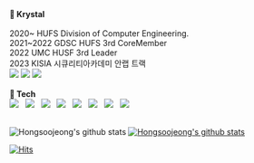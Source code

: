 
<div align="left">
<strong> 🐹 Krystal</strong></span><br>
<br>
2020~ HUFS Division of Computer Engineering. <br>
2021~2022 GDSC HUFS 3rd CoreMember<br>
2022 UMC HUSF 3rd Leader<br>
2023 KISIA 시큐리티아카데미 안랩 트랙<br>

    
<a href="https://www.notion.so/redkrystal/781f0fc159a04468a645d9da46cdb67c">
    <img 
        src="https://img.shields.io/static/v1?label=blog&message=Notion&color=9cf&link=https://www.notion.so/Records-about-me-9ee833cf6d9346fdbfa9ca9b7fca1731"/></a>     
<a href="https://source-coding.tistory.com/">
    <img 
        src="https://img.shields.io/static/v1?label=blog&message=TISTORY&color=9cf&link=https://source-coding.tistory.com/"/></a>
<a href="https://velog.io/@my_youth99/series">
    <img 
        src="https://img.shields.io/static/v1?label=blog&message=velog&color=9cf&link=https://velog.io/@my_youth99/series"/></a> 
<br><br>

<div align="left">
<b> 🔨 Tech </b><br>
<img src="https://img.shields.io/badge/atlassian-0052CC?style=flat&logo=atlassian&logoColor=white"></a> &nbsp
<img src="https://img.shields.io/badge/-Swift-FF0000?style=flat&logo=Swift&logoColor=white"/></a> &nbsp
<img src="https://img.shields.io/badge/Android-3DDC84?style=flat-square&logo=Android&logoColor=white"/></a> &nbsp
<img src="https://img.shields.io/badge/JavaScript-F7DF1E?style=flat-square&logo=JavaScript&logoColor=white"/></a> &nbsp
<img src="https://img.shields.io/badge/Java-FFBF00?style=flat-square&logo=Java&logoColor=white"/></a> &nbsp
<img src="https://img.shields.io/badge/C-00599C?style=flat-square&logo=c%2B%2B&logoColor=white"/></a> &nbsp 
<img src="https://img.shields.io/badge/C++-01A9DB?style=flat-square&logo=c%2B%2B&logoColor=white"/></a> &nbsp 
<img src="https://img.shields.io/badge/-Python-000000?style=flat&logo=Python&logoColor=white"/></a> &nbsp 
</div>
<br>

![Hongsoojeong's github stats](https://github-readme-stats.vercel.app/api?username=Hongsoojeong&show_icons=true&theme=jolly) [![Hongsoojeong's github stats](https://github-readme-stats.vercel.app/api/top-langs/?username=Hongsoojeong&show_icons=true&hide_border=true&title_color=004386&icon_color=004386&layout=compact&theme=jolly)](https://github.com/Hongsoojeong) 
<br>

[![Hits](https://hits.seeyoufarm.com/api/count/incr/badge.svg?url=https%3A%2F%2Fgithub.com%2FHongsoojeong&count_bg=%23FFDBEF&title_bg=%23F91698&icon=chupachups.svg&icon_color=%23FFFFFF&title=hits&edge_flat=false)](https://hits.seeyoufarm.com)
